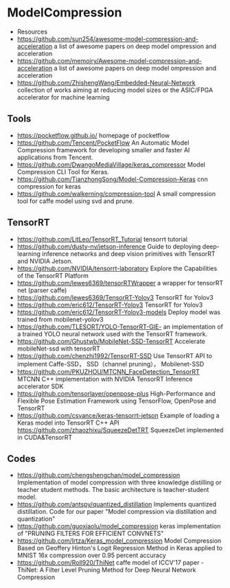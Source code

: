 # ModelCompression

- Resources
- https://github.com/sun254/awesome-model-compression-and-acceleration
a list of awesome papers on deep model ompression and acceleration
- https://github.com/memoiry/Awesome-model-compression-and-acceleration
a list of awesome papers on deep model ompression and acceleration
- https://github.com/ZhishengWang/Embedded-Neural-Network
collection of works aiming at reducing model sizes or the ASIC/FPGA accelerator for machine learning 

## Tools
- https://pocketflow.github.io/
homepage of pocketflow
- https://github.com/Tencent/PocketFlow
An Automatic Model Compression framework for developing smaller and faster AI applications from Tencent.
- https://github.com/DwangoMediaVillage/keras_compressor
Model Compression CLI Tool for Keras.
- https://github.com/TianzhongSong/Model-Compression-Keras
cnn compression for keras
- https://github.com/walkerning/compression-tool
A small compression tool for caffe model using svd and prune.

## TensorRT
- https://github.com/LitLeo/TensorRT_Tutorial
tensorrt tutorial
- https://github.com/dusty-nv/jetson-inference
Guide to deploying deep-learning inference networks and deep vision primitives with TensorRT and NVIDIA Jetson. 
- https://github.com/NVIDIA/tensorrt-laboratory
Explore the Capabilities of the TensorRT Platform
- https://github.com/lewes6369/tensorRTWrapper
a wrapper for tensorRT net (parser caffe)
- https://github.com/lewes6369/TensorRT-Yolov3
TensorRT for Yolov3 
- https://github.com/eric612/TensorRT-Yolov3
TensorRT for Yolov3 
- https://github.com/eric612/TensorRT-Yolov3-models
Deploy model was trained from mobilenet-yolov3
- https://github.com/TLESORT/YOLO-TensorRT-GIE-
an implementation of a trained YOLO neural network used with the TensorRT framework. 
- https://github.com/Ghustwb/MobileNet-SSD-TensorRT
Accelerate mobileNet-ssd with tensorRT
- https://github.com/chenzhi1992/TensorRT-SSD
Use TensorRT API to implement Caffe-SSD， SSD（channel pruning）， Mobilenet-SSD 
- https://github.com/PKUZHOU/MTCNN_FaceDetection_TensorRT
MTCNN C++ implementation with NVIDIA TensorRT Inference accelerator SDK 
- https://github.com/tensorlayer/openpose-plus
High-Performance and Flexible Pose Estimation Framework using TensorFlow, OpenPose and TensorRT
- https://github.com/csvance/keras-tensorrt-jetson
Example of loading a Keras model into TensorRT C++ API 
https://github.com/zhaozhixu/SqueezeDetTRT
SqueezeDet implemented in CUDA&TensorRT 

## Codes
- https://github.com/chengshengchan/model_compression
Implementation of model compression with three knowledge distilling or teacher student methods. The basic architecture is teacher-student model.
- https://github.com/antspy/quantized_distillation
Implements quantized distillation. Code for our paper "Model compression via distillation and quantization" 
- https://github.com/guoxiaolu/model_compression
keras implementation of "PRUNING FILTERS FOR EFFICIENT CONVNETS"
- https://github.com/Irtza/Keras_model_compression
Model Compression Based on Geoffery Hinton's Logit Regression Method in Keras applied to MNIST 16x compression over 0.95 percent accuracy 
- https://github.com/Roll920/ThiNet
caffe model of ICCV'17 paper - ThiNet: A Filter Level Pruning Method for Deep Neural Network Compression
